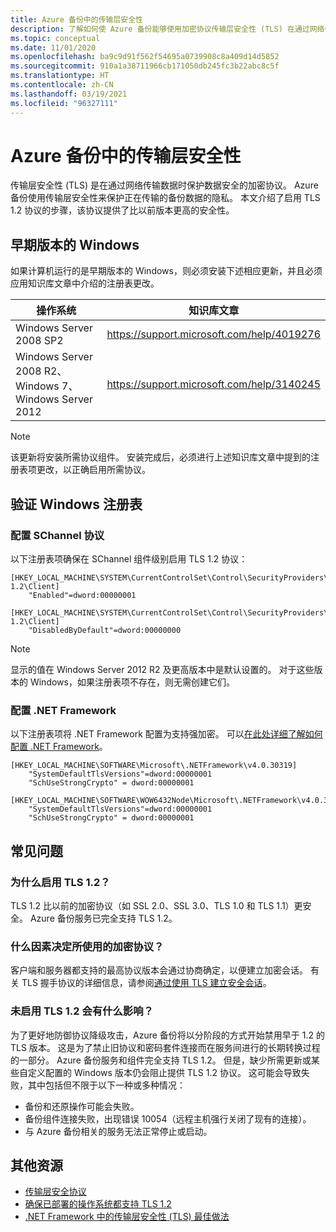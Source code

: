 ```yaml
---
title: Azure 备份中的传输层安全性
description: 了解如何使 Azure 备份能够使用加密协议传输层安全性 (TLS) 在通过网络传输数据时保证数据的安全。
ms.topic: conceptual
ms.date: 11/01/2020
ms.openlocfilehash: ba9c9d91f562f54695a0739908c8a409d14d5852
ms.sourcegitcommit: 910a1a38711966cb171050db245fc3b22abc8c5f
ms.translationtype: HT
ms.contentlocale: zh-CN
ms.lasthandoff: 03/19/2021
ms.locfileid: "96327111"
---
```

# <a name="transport-layer-security-in-azure-backup"></a>Azure 备份中的传输层安全性

传输层安全性 (TLS) 是在通过网络传输数据时保护数据安全的加密协议。 Azure 备份使用传输层安全性来保护正在传输的备份数据的隐私。 本文介绍了启用 TLS 1.2 协议的步骤，该协议提供了比以前版本更高的安全性。

## <a name="earlier-versions-of-windows"></a>早期版本的 Windows

如果计算机运行的是早期版本的 Windows，则必须安装下述相应更新，并且必须应用知识库文章中介绍的注册表更改。

|操作系统  |知识库文章 |
|---------|---------|
|Windows Server 2008 SP2   |   <https://support.microsoft.com/help/4019276>      |
|Windows Server 2008 R2、Windows 7、Windows Server 2012   | <https://support.microsoft.com/help/3140245>         |

>[!NOTE]
>该更新将安装所需协议组件。 安装完成后，必须进行上述知识库文章中提到的注册表项更改，以正确启用所需协议。

## <a name="verify-windows-registry"></a>验证 Windows 注册表

### <a name="configuring-schannel-protocols"></a>配置 SChannel 协议

以下注册表项确保在 SChannel 组件级别启用 TLS 1.2 协议：

```reg
[HKEY_LOCAL_MACHINE\SYSTEM\CurrentControlSet\Control\SecurityProviders\SCHANNEL\Protocols\TLS 1.2\Client]
    "Enabled"=dword:00000001

[HKEY_LOCAL_MACHINE\SYSTEM\CurrentControlSet\Control\SecurityProviders\SCHANNEL\Protocols\TLS 1.2\Client]
    "DisabledByDefault"=dword:00000000
```

>[!NOTE]
>显示的值在 Windows Server 2012 R2 及更高版本中是默认设置的。 对于这些版本的 Windows，如果注册表项不存在，则无需创建它们。

### <a name="configuring-net-framework"></a>配置 .NET Framework

以下注册表项将 .NET Framework 配置为支持强加密。 可以[在此处详细了解如何配置 .NET Framework](/dotnet/framework/network-programming/tls#configuring-schannel-protocols-in-the-windows-registry)。

```reg
[HKEY_LOCAL_MACHINE\SOFTWARE\Microsoft\.NETFramework\v4.0.30319]
    "SystemDefaultTlsVersions"=dword:00000001
    "SchUseStrongCrypto" = dword:00000001

[HKEY_LOCAL_MACHINE\SOFTWARE\WOW6432Node\Microsoft\.NETFramework\v4.0.30319]
    "SystemDefaultTlsVersions"=dword:00000001
    "SchUseStrongCrypto" = dword:00000001
```

## <a name="frequently-asked-questions"></a>常见问题

### <a name="why-enable-tls-12"></a>为什么启用 TLS 1.2？

TLS 1.2 比以前的加密协议（如 SSL 2.0、SSL 3.0、TLS 1.0 和 TLS 1.1）更安全。 Azure 备份服务已完全支持 TLS 1.2。

### <a name="what-determines-the-encryption-protocol-used"></a>什么因素决定所使用的加密协议？

客户端和服务器都支持的最高协议版本会通过协商确定，以便建立加密会话。 有关 TLS 握手协议的详细信息，请参阅[通过使用 TLS 建立安全会话](/windows/win32/secauthn/tls-handshake-protocol#establishing-a-secure-session-by-using-tls)。

### <a name="what-is-the-impact-of-not-enabling-tls-12"></a>未启用 TLS 1.2 会有什么影响？

为了更好地防御协议降级攻击，Azure 备份将以分阶段的方式开始禁用早于 1.2 的 TLS 版本。 这是为了禁止旧协议和密码套件连接而在服务间进行的长期转换过程的一部分。 Azure 备份服务和组件完全支持 TLS 1.2。 但是，缺少所需更新或某些自定义配置的 Windows 版本仍会阻止提供 TLS 1.2 协议。 这可能会导致失败，其中包括但不限于以下一种或多种情况：

- 备份和还原操作可能会失败。
- 备份组件连接失败，出现错误 10054（远程主机强行关闭了现有的连接）。
- 与 Azure 备份相关的服务无法正常停止或启动。

## <a name="additional-resources"></a>其他资源

- [传输层安全协议](/windows/win32/secauthn/transport-layer-security-protocol)
- [确保已部署的操作系统都支持 TLS 1.2](/security/engineering/solving-tls1-problem#ensuring-support-for-tls-12-across-deployed-operating-systems)
- [.NET Framework 中的传输层安全性 (TLS) 最佳做法](/dotnet/framework/network-programming/tls)